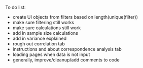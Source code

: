 To do list:  

- create UI objects from filters based on length(unique(filter))
- make sure filtering still works
- make sure calculations still work
- add in sample size calculations
- add in variance explained
- rough out correlation tab
- instructions and about correspondence analysis tab
- loading pages when data is not input
- generally, improve/cleanup/add comments to code